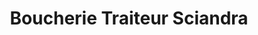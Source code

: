 ---
title: "Boucherie Traiteur Sciandra"
url: /charvieu-chavagneux/boucherie-traiteur-sciandra/
shop: boucherie
---